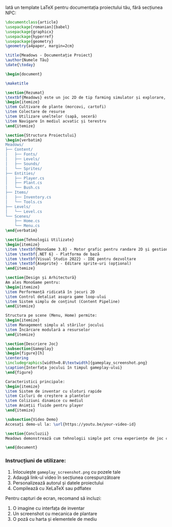 Iată un template LaTeX pentru documentația proiectului tău, fără secțiunea NPC:

```latex
\documentclass{article}
\usepackage[romanian]{babel}
\usepackage{graphicx}
\usepackage{hyperref}
\usepackage{geometry}
\geometry{a4paper, margin=2cm}

\title{Meadows - Documentație Proiect}
\author{Numele Tău}
\date{\today}

\begin{document}

\maketitle

\section{Rezumat}
\textbf{Meadows} este un joc 2D de tip farming simulator și explorare, dezvoltat în C\# cu MonoGame. Jucătorul interacționează cu mediul prin:
\begin{itemize}
\item Cultivare de plante (morcovi, cartofi)
\item Colectare de resurse
\item Utilizare uneltelor (sapă, seceră)
\item Navigare în mediul acvatic și terestru
\end{itemize}

\section{Structura Proiectului}
\begin{verbatim}
Meadows/
├── Content/
│   ├── Fonts/
│   ├── Levels/
│   ├── Sounds/
│   └── Sprites/
├── Entities/
│   ├── Player.cs
│   ├── Plant.cs
│   └── Bush.cs
├── Items/
│   ├── Inventory.cs
│   └── Tools.cs
├── Levels/
│   └── Level.cs
└── Scenes/
    ├── Home.cs
    └── Menu.cs
\end{verbatim}

\section{Tehnologii Utilizate}
\begin{itemize}
\item \textbf{MonoGame 3.8} - Motor grafic pentru randare 2D și gestionare input
\item \textbf{.NET 6} - Platforma de bază
\item \textbf{Visual Studio 2022} - IDE pentru dezvoltare
\item \textbf{Aseprite} - Editare sprite-uri (opțional)
\end{itemize}

\section{Design și Arhitectură}
Am ales MonoGame pentru:
\begin{itemize}
\item Performanță ridicată în jocuri 2D
\item Control detaliat asupra game loop-ului
\item Sistem simplu de conținut (Content Pipeline)
\end{itemize}

Structura pe scene (Menu, Home) permite:
\begin{itemize}
\item Management simplu al stărilor jocului
\item Încărcare modulară a resurselor
\end{itemize}

\section{Descriere Joc}
\subsection{Gameplay}
\begin{figure}[h]
\centering
\includegraphics[width=0.8\textwidth]{gameplay_screenshot.png}
\caption{Interfața jocului în timpul gameplay-ului}
\end{figure}

Caracteristici principale:
\begin{itemize}
\item Sistem de inventar cu sloturi rapide
\item Cicluri de creștere a plantelor
\item Coliziuni dinamice cu mediul
\item Animții fluide pentru player
\end{itemize}

\subsection{Video Demo}
Accesați demo-ul la: \url{https://youtu.be/your-video-id}

\section{Concluzii}
Meadows demonstrează cum tehnologii simple pot crea experiențe de joc captivante. Sistemul de culturi și unelte oferă profunzime gameplay-ului într-un mediu minimalist.

\end{document}
```

### Instrucțiuni de utilizare:
1. Înlocuiește `gameplay_screenshot.png` cu pozele tale
2. Adaugă link-ul video în secțiunea corespunzătoare
3. Personalizează autorul și datele proiectului
4. Compilează cu XeLaTeX sau pdflatex

Pentru capturi de ecran, recomand să incluzi:
1. O imagine cu interfața de inventar
2. Un screenshot cu mecanica de plantare
3. O poză cu harta și elementele de mediu
